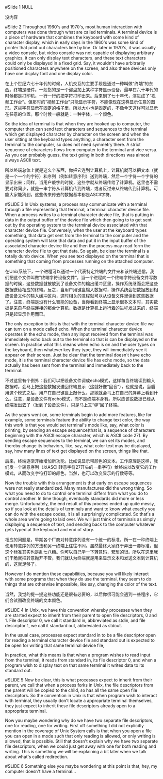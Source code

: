 #Slide 1
NULL

没内容

#Slide 2
Throughout 1960's and 1970's, most human interaction with computers was done
through what are called terminals. A terminal device is a piece of hardware
that combines the keyboard with some kind of character display, which in early
days in the 1960's was some kind of printer that print out characters line by
line. Or later in 1970's, it was usually a video console, but video console
was not capable of displaying arbitrary graphics, it can only display text
characters, and these text characters could only be displayed in a fixed grid.
Say, it wouldn't have arbitrarily positioned characters anywhere on the screen,
and also these devices only have one display font and one display color. 

在上个世纪六七十年代的时候，人机交互的主要手段是通过一种叫做“终端”的东西。终端是硬件，一般指的是一个键盘加上某种字符显示设备，最早在六十年代的时候都是打印机，一行一行的把字符打印出来。后来到了七十年代，演进成了“视频工作台“。但那时的”视频工作台”只能显示字符，不能像现在这样显示任意的图形。这些字符显示在固定的格子里，所以大小也是固定的，不像今天这样可以显示在任意的位置。那个时候一般就是：一种字体，一个颜色。

So the idea of terminal is that when they are hooked up to computer, the
computer then can send text characters and sequences to the terminal which get
displayed character by character on the screen and when the user sitting at
the keyboard types anything, a character sent from the terminal to the
computer, so does not need symmetry there. A strict sequence of characters
flows from computer to the terminal and vice versa. As you can probably guess,
the text going in both directions was almost always ASCII text.

所以终端总体上就是这么个东西，你把它连到计算机上，计算机就可以把文本（就是一个一个的字符）和序列（例如转意序列）送到终端，然后一个字符一个字符的显示出来；同样，当用户敲字的时候，这些字就从终端传给了计算机。这里也不需要对称同步，就是一串字符从计算机传到终端，或者反过来从终端传到计算机。可能大家能猜到，这些传来传去的数据基本都是ASCII字符。

#SLIDE 3
In Unix systems, a process may communicate with a terminal through a file
representing that terminal, a terminal character device file. When a process
writes to a terminal character device file, that is putting in data in the
output buffer of the device file which then going to to get sent out by the
operating system to the terminal device associated with that character device
file. Conversely, when the user at the keyboard types something, that data
get sent from the terminal to the computer and the operating system will take
that data and put it in the input buffer of the associated character device
file and then the process may read form the character device file to get that
data. So again, be clear the terminal is a totally dumb device. When you see
text displayed on the terminal that is something that coming from processes
running on the attached computer. 

在Unix系统下，一个进程可以通过一个代表特定终端的文件来和该终端通信，我们把这个文件叫做”终端字符设备文件“。当一个进程向一个终端字符设备文件写数据的时候，这些数据就被放到了设备文件的输出缓冲区里，操作系统继而会把这些数据送给相应的终端。反之，当用户用键盘输入数据时，操作系统会把数据放到相应设备文件的输入缓冲区内，这时相关的进程就可以从设备文件里读到这些数据了。注意，终端是没有什么智能的设备，当你看到终端上显示很多文本时，其实数据是来自与终端连接的那台计算机，数据是计算机上运行着的进程发过来的，终端只是起显示作用而已。

The only exception to this is that with the terminal character device file we
can turn on a mode called echo. When the terminal character device operates
in the echo mode, then any input received from the terminal was immediately
echo back out to the terminal so that is can be displayed on the screen. In
practice what this means when echo is on and the user types on the
keyboard, then whatever key they type, they will immediately see it appear on
their screen. Just be clear that the terminal doesn't have echo mode, it is
the terminal character device file has echo mode, so the data actually has
been sent from the terminal and immediately back to the terminal.

不过这里有个例外：我们可以把设备文件调成echo模式，这样每当终端读到输入数据时，会马上把这些数据发送回终端显示（这就好像“回音”），也就是说，当启用这个模式之后，用户在自己键盘上敲什么，那她就会马上在自己的屏幕上看到什么。注意，是设备文件有echo模式，而不是终端本身有。所以应该说数据已经从终端发出去了（发到了设备文件），只是马上又“弹“回了终端。 

As the years went on, some terminals begin to add more features, like for
example, some terminals feature the ability to change text color, the way this
work is that you would set terminal's mode like, say, what color is printing,
by sending an escape sequence(that is, a sequence of characters beginning with
the ASCII escape character, which is ASCII code 27). By sending escape
sequences to the terminal, we can set its modes, and thereby change its
behaviors, like, say, what color text may be displayed, say, how many lines of
text get displayed on the screen, things like that.

后来，终端逐渐开始增加新功能。比如说显示带颜色的文本。工作原理是这样，我们发一个转意序列（以ASCII转意字符27开头的一串字符）给终端以改变它的工作模式，从而改变字符打印的颜色。当然，也可以改变显示的行数等等。

Now the trouble with this arrangement is that early on escape sequences were
not really standardized. Many manufactures did the wrong thing. So what you
need to do to control one terminal differs from what you do to control
another. In time though, eventually standards did more or less merge.
Unfortunately, the end result of this process ended up quite messy, so if you
look at the details of terminals and want to know what exactly you can do with
the escape codes, it is all surprisingly complicated. So that's a whole area
we're going to laid over. We will just think of terminals as simply displaying
a sequence of text, and sending back to the computer whatever gets typed at
the keyboard and end of story.

相应的问题是，早期各个厂商对转意序列没有一个统一的标准。所一在一种终端上使用转意序列的方法和另一终端上往往不同。虽然最终大家终于弄出一套标准，但这个标准其实也是乱七八糟。你可以自己学一下转意码，繁琐的很。所以在这里我们干脆就把转意抛开不管。我们就认为终端就是用来显示文本和发送文本到计算机的，这就足够了。

However I do mention these capabilities, because you will likely interact with
some programs that when they do use the terminal, they seem to do things that
are otherwise impossible, like say, changing the color of the text.

当然，我觉的提一提这些功能还是很有必要的，以后你很可能会遇到一些程序，它们会试图改变终端的文本颜色。

#SLIDE 4 In Unix, we have this convention whereby processes when they are
started expect to inherit from their parent to open file descriptors, 0 and 1.
File descriptor 0, we call it standard in, abbreviated as stdin, and file
descriptor 1, we call it standard out, abbreviated as stdout. 

In the usual case, processes expect standard in to be a file descriptor open
for reading a terminal character device file and standard out is expected to
be open for writing that same terminal device file, 

In practice, what this means is that when a program wishes to read input from
the terminal, it reads from standard in, its file descriptor 0, and when a
program wish to display text on that same terminal it writes data to its
standard out.

#SLIDE 5 Now be clear, this is what processes expect to inherit from their
parent, we call that when a process forks in Unix, the file descriptors from
the parent will be copied to the child, so has all the same open file
descriptors. So the convention in Unix is that when program wish to interact
with terminal, they usually don't locate a appropriate terminal themselves,
they just expect to inherit these file descriptors already open to a
appropriate terminal. 

Now you maybe wondering why do we have two separate file descriptors, one for
reading, one for writing.  First off something I did not explicitly mention in
the coverage of Unix System calls is that when you open a file you can open in
a mode such that only reading is allowed, or only writing is allowed, that is
possible. Still that doesn't explain why we have two separate file
descriptors, when we could just get away with one for both reading and
writing. This is something we will be explaining a bit later when we talk
about what's called redirection.

#SLIDE 6 Something else you maybe wondering at this point is that, hey, my
computer doesn't have a terminal...
